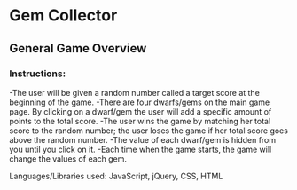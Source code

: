 # Gem Collector

## General Game Overview

### Instructions: 

-The user will be given a random number called a target score at the beginning of the game.
-There are four dwarfs/gems on the main game page. By clicking on a dwarf/gem the user will add a specific amount of points to the total score.
-The user wins the game by matching her total score to the random number; the user loses the game if her total score goes above the random number.
-The value of each dwarf/gem is hidden from you until you click on it.
-Each time when the game starts, the game will change the values of each gem.

Languages/Libraries used: JavaScript, jQuery, CSS, HTML


